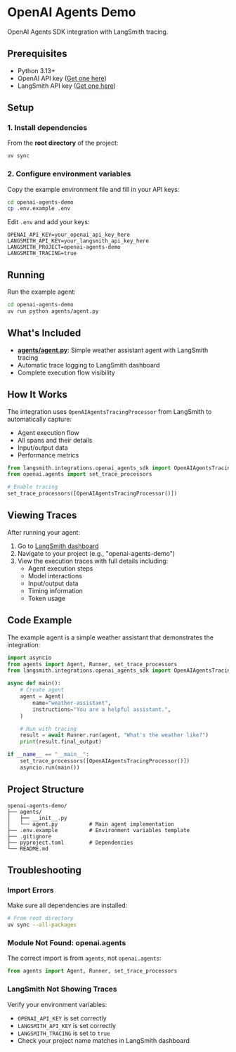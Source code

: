 # OpenAI Agents Demo

OpenAI Agents SDK integration with LangSmith tracing.

## Prerequisites

- Python 3.13+
- OpenAI API key ([Get one here](https://platform.openai.com/api-keys))
- LangSmith API key ([Get one here](https://smith.langchain.com/))

## Setup

### 1. Install dependencies

From the **root directory** of the project:

```bash
uv sync
```

### 2. Configure environment variables

Copy the example environment file and fill in your API keys:

```bash
cd openai-agents-demo
cp .env.example .env
```

Edit `.env` and add your keys:
```env
OPENAI_API_KEY=your_openai_api_key_here
LANGSMITH_API_KEY=your_langsmith_api_key_here
LANGSMITH_PROJECT=openai-agents-demo
LANGSMITH_TRACING=true
```

## Running

Run the example agent:

```bash
cd openai-agents-demo
uv run python agents/agent.py
```

## What's Included

- **[agents/agent.py](agents/agent.py)**: Simple weather assistant agent with LangSmith tracing
- Automatic trace logging to LangSmith dashboard
- Complete execution flow visibility

## How It Works

The integration uses `OpenAIAgentsTracingProcessor` from LangSmith to automatically capture:
- Agent execution flow
- All spans and their details
- Input/output data
- Performance metrics

```python
from langsmith.integrations.openai_agents_sdk import OpenAIAgentsTracingProcessor
from openai.agents import set_trace_processors

# Enable tracing
set_trace_processors([OpenAIAgentsTracingProcessor()])
```

## Viewing Traces

After running your agent:
1. Go to [LangSmith dashboard](https://smith.langchain.com/)
2. Navigate to your project (e.g., "openai-agents-demo")
3. View the execution traces with full details including:
   - Agent execution steps
   - Model interactions
   - Input/output data
   - Timing information
   - Token usage

## Code Example

The example agent is a simple weather assistant that demonstrates the integration:

```python
import asyncio
from agents import Agent, Runner, set_trace_processors
from langsmith.integrations.openai_agents_sdk import OpenAIAgentsTracingProcessor

async def main():
    # Create agent
    agent = Agent(
        name="weather-assistant",
        instructions="You are a helpful assistant.",
    )

    # Run with tracing
    result = await Runner.run(agent, "What's the weather like?")
    print(result.final_output)

if __name__ == "__main__":
    set_trace_processors([OpenAIAgentsTracingProcessor()])
    asyncio.run(main())
```

## Project Structure

```
openai-agents-demo/
├── agents/
│   ├── __init__.py
│   └── agent.py          # Main agent implementation
├── .env.example          # Environment variables template
├── .gitignore
├── pyproject.toml        # Dependencies
└── README.md
```

## Troubleshooting

### Import Errors

Make sure all dependencies are installed:
```bash
# From root directory
uv sync --all-packages
```

### Module Not Found: openai.agents

The correct import is from `agents`, not `openai.agents`:
```python
from agents import Agent, Runner, set_trace_processors
```

### LangSmith Not Showing Traces

Verify your environment variables:
- `OPENAI_API_KEY` is set correctly
- `LANGSMITH_API_KEY` is set correctly
- `LANGSMITH_TRACING` is set to `true`
- Check your project name matches in LangSmith dashboard
